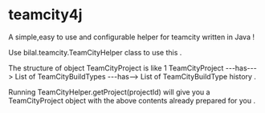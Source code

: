 # teamcity4j
A simple,easy to use and configurable helper for teamcity written in Java ! 

Use bilal.teamcity.TeamCityHelper class to use this . 

The structure of object TeamCityProject is like 1 TeamCityProject ---has---> List of TeamCityBuildTypes ---has--> List of TeamCityBuildType history .

Running TeamCityHelper.getProject(projectId) will give you a TeamCityProject object with the above contents already prepared for you . 